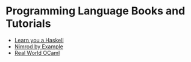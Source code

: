 # Programming Language Books and Tutorials
 - [Learn you a Haskell](http://learnyouahaskell.com/)
 - [Nimrod by Example](http://nimrod-by-example.github.io/getting_started/)
 - [Real World OCaml](https://realworldocaml.org/)
